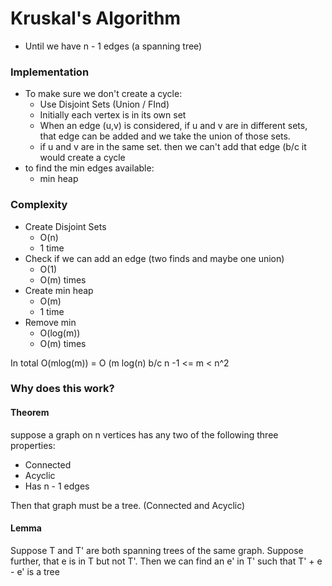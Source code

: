 # Kruskal's Algorithm

* Until we have n - 1 edges (a spanning tree)

### Implementation

* To make sure we don't create a cycle:
  * Use Disjoint Sets (Union / FInd)
  * Initially each vertex is in its own set
  * When an edge (u,v) is considered, if u and v are in different sets, that edge can be added and we take the union of those sets.
  * if u and v are in the same set. then we can't add that edge (b/c it would create a cycle
* to find the min edges available:
  * min heap

### Complexity

* Create Disjoint Sets
  * O(n)
  * 1 time
* Check if we can add an edge (two finds and maybe one union)
  * O(1)
  * O(m) times
* Create min heap
  * O(m)
  * 1 time
* Remove min
  * O(log(m))
  * O(m) times

In total O(mlog(m)) = O (m log(n) b/c n -1 <= m < n^2

### Why does this work?

#### Theorem

suppose a graph on n vertices has any two of the following three properties:

* Connected
* Acyclic
* Has n - 1 edges

Then that graph must be a tree. (Connected and Acyclic)

#### Lemma&#x20;

Suppose T and T' are both spanning trees of the same graph. Suppose further, that e is in T but not T'. Then we can find an e' in T' such that T' + e - e' is a tree
